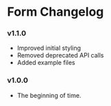 # Form Changelog

### v1.1.0

- Improved initial styling
- Removed deprecated API calls
- Added example files

### v1.0.0

- The beginning of time.

